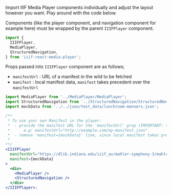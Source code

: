 Import IIIF Media Player components individually and adjust the layout however you want. Play around with the code below.

Components (like the player component, and navigation component for example here) must be wrapped by the parent `IIIFPlayer` component.

```js static
import {
  IIIFPlayer,
  MediaPlayer,
  StructuredNavigation,
} from 'iiif-react-media-player';
```
Props passed into `IIIFPlayer` component are as follows;
  - `manifestUrl` : URL of a manifest in the wild to be fetched
  - `manifest`    : local manifest data, `manifest` takes precedent over the `manifestUrl`


```jsx padded
import MediaPlayer from '../MediaPlayer/MediaPlayer';
import StructuredNavigation from '../StructuredNavigation/StructuredNavigation';
import mockData from '../../json/test_data/lunchroom-manners.json';

/**
 * To use your own Manifest in the player:
 *  - provide the manifest URL for the 'manifestUrl' prop (IMPORTANT: the manifest should be public)
 *      e.g: manifestUrl="http://example.com/my-manifest.json"
 *  - remove 'manifest={mockData}' line, since local manifest takes precedent over 'manifestUrl'
 * 
**/
<IIIFPlayer
  manifestUrl="https://dlib.indiana.edu/iiif_av/mahler-symphony-3/mahler-symphony-3.json"
  manifest={mockData}
>
  <div>
    <MediaPlayer />
    <StructuredNavigation />
  </div>
</IIIFPlayer>;
```
